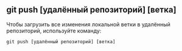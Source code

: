 ## **git push [удалённый репозиторий] [ветка]**

Чтобы загрузить все изменения локальной ветки в удалённый репозиторий, используйте команду:

```
git push [удалённый репозиторий] [ветка]
```